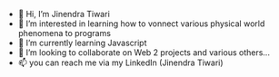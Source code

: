 - 👋 Hi, I’m Jinendra Tiwari
- 👀 I’m interested in learning how to vonnect various physical world phenomena to programs
- 🌱 I’m currently learning Javascript 
- 💞️ I’m looking to collaborate on Web 2 projects and various others... 
- 📫 you can reach me via my LinkedIn (Jinendra Tiwari) 

<!---
JinTiwari/JinTiwari is a ✨ special ✨ repository because its `README.md` (this file) appears on your GitHub profile.
You can click the Preview link to take a look at your changes.
--->
